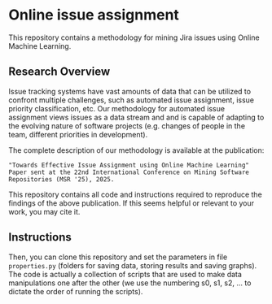 # Online issue assignment
This repository contains a methodology for mining Jira issues using Online Machine Learning.

## Research Overview
Issue tracking systems have vast amounts of data that can be utilized to confront
multiple challenges, such as automated issue assignment, issue priority classification,
etc. Our methodology for automated issue assignment views issues as a data stream and
and is capable of adapting to the evolving nature of software projects (e.g. changes
of people in the team, different priorities in development).

The complete description of our methodology is available at the publication:
```
"Towards Effective Issue Assignment using Online Machine Learning"
Paper sent at the 22nd International Conference on Mining Software
Repositories (MSR '25), 2025.
```

This repository contains all code and instructions required to reproduce the
findings of the above publication. If this seems helpful or relevant to your
work, you may cite it.

## Instructions
Then, you can clone this repository and set the parameters in file
`properties.py` (folders for saving data, storing results and saving graphs).
The code is actually a collection of scripts that are used to make data manipulations
one after the other (we use the numbering s0, s1, s2, ... to dictate the order of
running the scripts).
